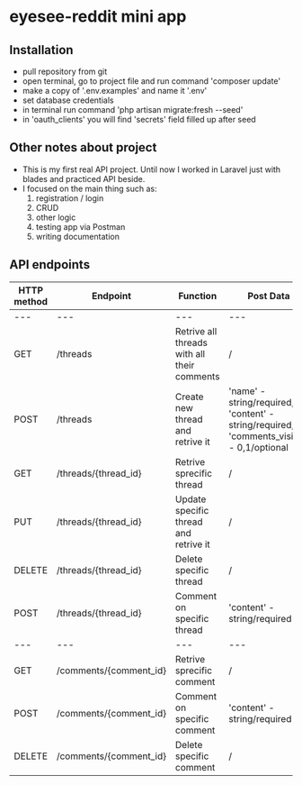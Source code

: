 # eyesee-reddit mini app
 
## Installation

- pull repository from git
- open terminal, go to project file and run command 'composer update'
- make a copy of '.env.examples' and name it '.env'
- set database credentials
- in terminal run command 'php artisan migrate:fresh --seed'
- in 'oauth_clients' you will find 'secrets' field filled up after seed

## Other notes about project

- This is my first real API project. Until now I worked in Laravel just with blades and practiced API beside.
- I focused on the main thing such as:
    1) registration / login
    2) CRUD
    3) other logic
    4) testing app via Postman
    5) writing documentation

## API endpoints

| HTTP method | Endpoint | Function | Post Data |
| --- | --- | --- | --- |
| --- | --- | --- | --- |
| GET | /threads | Retrive all threads with all their comments | / |
| POST | /threads | Create new thread and retrive it | 'name' - string/required, 'content' - string/required, 'comments_visible' - 0,1/optional |
| GET | /threads/{thread_id} | Retrive sprecific thread | / |
| PUT | /threads/{thread_id} | Update specific thread and retrive it | / |
| DELETE | /threads/{thread_id} | Delete specific thread | / |
| POST | /threads/{thread_id} | Comment on specific thread | 'content' - string/required |
| --- | --- | --- | --- |
| GET | /comments/{comment_id} | Retrive sprecific comment | / |
| POST | /comments/{comment_id} | Comment on specific comment | 'content' - string/required |
| DELETE | /comments/{comment_id} | Delete specific comment | / |
